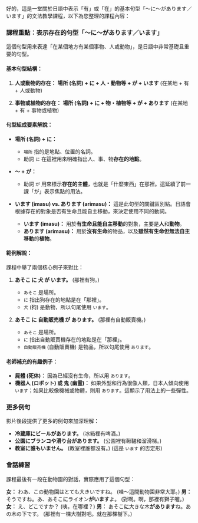 </br>
好的，這是一堂關於日語中表示「有」或「在」的基本句型「～に～があります／います」的文法教學課程，以下為您整理的課程內容：

### **課程重點：表示存在的句型「～に～があります／います」**

這個句型用來表達「在某個地方有某個事物、人或動物」，是日語中非常基礎且重要的句型。

#### **基本句型結構：**

1.  **人或動物的存在：**
    **場所 (名詞) + に + 人・動物等 + が + います**
    (在某地 + 有 + 人或動物)

2.  **事物或植物的存在：**
    **場所 (名詞) + に + 物・植物等 + が + あります**
    (在某地 + 有 + 事物或植物)

#### **句型組成要素解說：**

*   **場所 (名詞) + に：**
    *   `場所` 指的是地點、位置的名詞。
    *   助詞 `に` 在這裡用來明確指出人、事、物**存在的地點**。

*   **～ + が：**
    *   助詞 `が` 用來標示**存在的主體**，也就是「什麼東西」在那裡。這延續了前一課「が」表示焦點的用法。

*   **います (imasu) vs. あります (arimasu)：**
    這是此句型的關鍵區別點。日語會根據存在的對象是否有生命且能自主移動，來決定使用不同的動詞。
    *   **います (imasu)：** 用於**有生命且能自主移動**的對象，主要是**人**和**動物**。
    *   **あります (arimasu)：** 用於**沒有生命**的物品，以及**雖然有生命但無法自主移動**的**植物**。

#### **範例解說：**

課程中舉了兩個核心例子來對比：

1.  **あそこ に 犬 が います。** (那裡有狗。)
    *   `あそこ` 是場所。
    *   `に` 指出狗存在的地點是在「那裡」。
    *   `犬` (狗) 是動物，所以句尾使用 `います`。

2.  **あそこ に 自動販売機 が あります。** (那裡有自動販賣機。)
    *   `あそこ` 是場所。
    *   `に` 指出自動販賣機存在的地點是在「那裡」。
    *   `自動販売機` (自動販賣機) 是物品，所以句尾使用 `あります`。

#### **老師補充的有趣例子：**

*   **屍體 (死体)：** 因為已經沒有生命，所以用 `あります`。
*   **機器人 (ロボット) 或 鬼 (幽霊)：** 如果外型和行為很像人類，日本人傾向使用 `います`；如果比較像機械或物體，則用 `あります`。這顯示了用法上的一些彈性。

### **更多例句**

影片後段提供了更多的例句來加深理解：

*   **冷蔵庫にビールがあります。** (冰箱裡有啤酒。)
*   **公園にブランコや滑り台があります。** (公園裡有鞦韆和溜滑梯。)
*   **教室に誰もいません。** (教室裡誰都沒有。) (這是 `います` 的否定形)

### **會話練習**

課程最後有一段在動物園的對話，實際應用了這個句型：

**女：** わあ、この動物園はとても大きいですね。 (哇～這間動物園非常大耶。)
**男：** そうですね。あ、あそこ**に**ライオン**がいます**よ。 (對啊。啊，那裡有獅子喔。)
**女：** え、どこですか？ (咦，在哪裡？)
**男：** あそこ**に**大きな木**があります**ね。あの木の下です。 (那裡有一棵大樹對吧。就在那棵樹下。)
</br>
